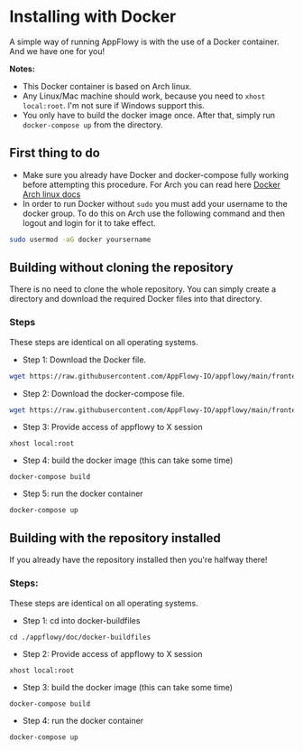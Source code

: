 # Installing with Docker

A simple way of running AppFlowy is with the use of a Docker container. And we have one for you!

**Notes:**

* This Docker container is based on Arch linux.
* Any Linux/Mac machine should work, because you need to `xhost local:root`. I'm not sure if Windows support this.
* You only have to build the docker image once. After that, simply run `docker-compose up` from the directory.

## First thing to do

* Make sure you already have Docker and docker-compose fully working before attempting this procedure. For Arch you can read here [Docker Arch linux docs](https://wiki.archlinux.org/title/Docker)
* In order to run Docker without `sudo` you must add your username to the docker group. To do this on Arch use the following command and then logout and login for it to take effect.

```bash
sudo usermod -aG docker yoursername
```

## Building without cloning the repository

There is no need to clone the whole repository. You can simply create a directory and download the required Docker files into that directory.

### Steps

These steps are identical on all operating systems.

* Step 1: Download the Docker file.

```bash
wget https://raw.githubusercontent.com/AppFlowy-IO/appflowy/main/frontend/scripts/docker-buildfiles/Dockerfile
```

* Step 2: Download the docker-compose file.

```bash
wget https://raw.githubusercontent.com/AppFlowy-IO/appflowy/main/frontend/scripts/docker-buildfiles/docker-compose.yml
```

* Step 3: Provide access of appflowy to X session

```
xhost local:root
```

* Step 4: build the docker image (this can take some time)

```
docker-compose build
```

* Step 5: run the docker container

```
docker-compose up
```

## Building with the repository installed

If you already have the repository installed then you're halfway there!

### Steps:

These steps are identical on all operating systems.

* Step 1: cd into docker-buildfiles

```
cd ./appflowy/doc/docker-buildfiles
```

* Step 2: Provide access of appflowy to X session

```
xhost local:root
```

* Step 3: build the docker image (this can take some time)

```
docker-compose build
```

* Step 4: run the docker container

```
docker-compose up
```
